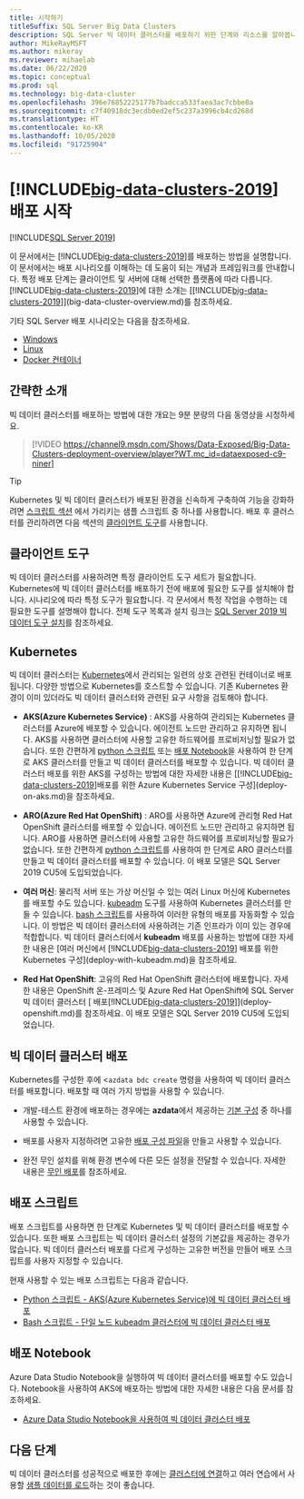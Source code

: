 ```yaml
---
title: 시작하기
titleSuffix: SQL Server Big Data Clusters
description: SQL Server 빅 데이터 클러스터를 배포하기 위한 단계와 리소스를 알아봅니다.
author: MikeRayMSFT
ms.author: mikeray
ms.reviewer: mihaelab
ms.date: 06/22/2020
ms.topic: conceptual
ms.prod: sql
ms.technology: big-data-cluster
ms.openlocfilehash: 396e76852225177b7badcca533faea3ac7cbbe0a
ms.sourcegitcommit: c7f40918dc3ecdb0ed2ef5c237a3996cb4cd268d
ms.translationtype: HT
ms.contentlocale: ko-KR
ms.lasthandoff: 10/05/2020
ms.locfileid: "91725904"
---
```

# <a name="get-started-with-big-data-clusters-2019-deployment"></a>[!INCLUDE[big-data-clusters-2019](../includes/ssbigdataclusters-ss-nover.md)] 배포 시작

[!INCLUDE[SQL Server 2019](../includes/applies-to-version/sqlserver2019.md)]

이 문서에서는 [!INCLUDE[big-data-clusters-2019](../includes/ssbigdataclusters-ss-nover.md)]를 배포하는 방법을 설명합니다. 이 문서에서는 배포 시나리오를 이해하는 데 도움이 되는 개념과 프레임워크를 안내합니다. 특정 배포 단계는 클라이언트 및 서버에 대해 선택한 플랫폼에 따라 다릅니다. [!INCLUDE[big-data-clusters-2019](../includes/ssbigdataclusters-ss-nover.md)]에 대한 소개는 [[!INCLUDE[big-data-clusters-2019](../includes/ssbigdataclusters-ver15.md)]](big-data-cluster-overview.md)를 참조하세요.

기타 SQL Server 배포 시나리오는 다음을 참조하세요.

- [Windows](../database-engine/install-windows/install-sql-server.md)
- [Linux](../linux/sql-server-linux-setup.md)
- [Docker 컨테이너](../linux/sql-server-linux-docker-container-deployment.md)

## <a name="quick-introduction"></a>간략한 소개 

빅 데이터 클러스터를 배포하는 방법에 대한 개요는 9분 분량의 다음 동영상을 시청하세요.

> [!VIDEO https://channel9.msdn.com/Shows/Data-Exposed/Big-Data-Clusters-deployment-overview/player?WT.mc_id=dataexposed-c9-niner]


> [!TIP]
> Kubernetes 및 빅 데이터 클러스터가 배포된 환경을 신속하게 구축하여 기능을 강화하려면 [스크립트 섹션](#scripts) 에서 가리키는 샘플 스크립트 중 하나를 사용합니다. 배포 후 클러스터를 관리하려면 다음 섹션의 [클라이언트 도구](#tools)를 사용합니다.


## <a name="client-tools"></a><a id="tools"></a> 클라이언트 도구

빅 데이터 클러스터를 사용하려면 특정 클라이언트 도구 세트가 필요합니다. Kubernetes에 빅 데이터 클러스터를 배포하기 전에 배포에 필요한 도구를 설치해야 합니다. 시나리오에 따라 특정 도구가 필요합니다. 각 문서에서 특정 작업을 수행하는 데 필요한 도구를 설명해야 합니다. 전체 도구 목록과 설치 링크는 [SQL Server 2019 빅 데이터 도구 설치](deploy-big-data-tools.md)를 참조하세요.

## <a name="kubernetes"></a>Kubernetes

빅 데이터 클러스터는 [Kubernetes](https://kubernetes.io/docs/home)에서 관리되는 일련의 상호 관련된 컨테이너로 배포됩니다. 다양한 방법으로 Kubernetes를 호스트할 수 있습니다. 기존 Kubernetes 환경이 이미 있더라도 빅 데이터 클러스터와 관련된 요구 사항을 검토해야 합니다.

- **AKS(Azure Kubernetes Service)** : AKS를 사용하여 관리되는 Kubernetes 클러스터를 Azure에 배포할 수 있습니다. 에이전트 노드만 관리하고 유지하면 됩니다. AKS를 사용하면 클러스터에 사용할 고유한 하드웨어를 프로비저닝할 필요가 없습니다. 또한 간편하게 [python 스크립트](quickstart-big-data-cluster-deploy.md) 또는 [배포 Notebook](notebooks-deploy.md)을 사용하여 한 단계로 AKS 클러스터를 만들고 빅 데이터 클러스터를 배포할 수 있습니다. 빅 데이터 클러스터 배포를 위한 AKS를 구성하는 방법에 대한 자세한 내용은 [[!INCLUDE[big-data-clusters-2019](../includes/ssbigdataclusters-ver15.md)]배포를 위한 Azure Kubernetes Service 구성](deploy-on-aks.md)을 참조하세요.

- **ARO(Azure Red Hat OpenShift)** : ARO를 사용하면 Azure에 관리형 Red Hat OpenShift 클러스터를 배포할 수 있습니다. 에이전트 노드만 관리하고 유지하면 됩니다. ARO를 사용하면 클러스터에 사용할 고유한 하드웨어를 프로비저닝할 필요가 없습니다. 또한 간편하게 [python 스크립트](quickstart-big-data-cluster-deploy-aro.md)를 사용하여 한 단계로 ARO 클러스터를 만들고 빅 데이터 클러스터를 배포할 수 있습니다. 이 배포 모델은 SQL Server 2019 CU5에 도입되었습니다. 

- **여러 머신**: 물리적 서버 또는 가상 머신일 수 있는 여러 Linux 머신에 Kubernetes를 배포할 수도 있습니다. [kubeadm](https://kubernetes.io/docs/setup/independent/create-cluster-kubeadm/) 도구를 사용하여 Kubernetes 클러스터를 만들 수 있습니다. [bash 스크립트](deployment-script-single-node-kubeadm.md)를 사용하여 이러한 유형의 배포를 자동화할 수 있습니다. 이 방법은 빅 데이터 클러스터에 사용하려는 기존 인프라가 이미 있는 경우에 적합합니다. 빅 데이터 클러스터에서 **kubeadm** 배포를 사용하는 방법에 대한 자세한 내용은 [여러 머신에서 [!INCLUDE[big-data-clusters-2019](../includes/ssbigdataclusters-ver15.md)] 배포를 위한 Kubernetes 구성](deploy-with-kubeadm.md)을 참조하세요.

- **Red Hat OpenShift**: 고유의 Red Hat OpenShift 클러스터에 배포합니다. 자세한 내용은 OpenShift 온-프레미스 및 Azure Red Hat OpenShift에 SQL Server 빅 데이터 클러스터 [ 배포[!INCLUDE[big-data-clusters-2019](../includes/ssbigdataclusters-ss-nover.md)]](deploy-openshift.md)를 참조하세요. 이 배포 모델은 SQL Server 2019 CU5에 도입되었습니다.

## <a name="deploy-a-big-data-cluster"></a>빅 데이터 클러스터 배포

Kubernetes를 구성한 후에 <`azdata bdc create` 명령을 사용하여 빅 데이터 클러스터를 배포합니다. 배포할 때 여러 가지 방법을 사용할 수 있습니다.

- 개발-테스트 환경에 배포하는 경우에는 **azdata**에서 제공하는 [기본 구성](deployment-guidance.md#deploy) 중 하나를 사용할 수 있습니다.

- 배포를 사용자 지정하려면 고유한 [배포 구성 파일](deployment-guidance.md#configfile)을 만들고 사용할 수 있습니다.

- 완전 무인 설치를 위해 환경 변수에 다른 모든 설정을 전달할 수 있습니다. 자세한 내용은 [무인 배포](deployment-guidance.md#unattended)를 참조하세요.


## <a name="deployment-scripts"></a><a id="scripts"></a> 배포 스크립트

배포 스크립트를 사용하면 한 단계로 Kubernetes 및 빅 데이터 클러스터를 배포할 수 있습니다. 또한 배포 스크립트는 빅 데이터 클러스터 설정의 기본값을 제공하는 경우가 많습니다. 빅 데이터 클러스터 배포를 다르게 구성하는 고유한 버전을 만들어 배포 스크립트를 사용자 지정할 수 있습니다.

현재 사용할 수 있는 배포 스크립트는 다음과 같습니다.

- [Python 스크립트 - AKS(Azure Kubernetes Service)에 빅 데이터 클러스터 배포](quickstart-big-data-cluster-deploy.md)
- [Bash 스크립트 - 단일 노드 kubeadm 클러스터에 빅 데이터 클러스터 배포](deployment-script-single-node-kubeadm.md)

## <a name="deployment-notebooks"></a>배포 Notebook

Azure Data Studio Notebook을 실행하여 빅 데이터 클러스터를 배포할 수도 있습니다. Notebook을 사용하여 AKS에 배포하는 방법에 대한 자세한 내용은 다음 문서를 참조하세요.

- [Azure Data Studio Notebook을 사용하여 빅 데이터 클러스터 배포](notebooks-deploy.md)

## <a name="next-steps"></a>다음 단계

빅 데이터 클러스터를 성공적으로 배포한 후에는 [클러스터에 연결](connect-to-big-data-cluster.md)하고 여러 연습에서 사용할 [샘플 데이터를 로드](tutorial-load-sample-data.md)하는 것이 좋습니다.